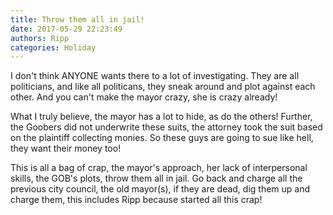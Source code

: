 ```yaml
---
title: Throw them all in jail!
date: 2017-05-29 22:23:49
authors: Ripp
categories: Holiday
---
```


 I don't think ANYONE wants there to a lot of investigating. They are all politicians, and like all politicans, they sneak around and plot against each other. And you can't make the mayor crazy, she is crazy already! 

What I truly believe, the mayor has a lot to hide, as do the others! Further, the Goobers did not underwrite these suits, the attorney took the suit based on the plaintiff collecting monies. So these guys are going to sue like hell, they want their money too! 

This is all a bag of crap, the mayor's approach, her lack of interpersonal skills, the GOB's plots, throw them all in jail. Go back and charge all the previous city council, the old mayor(s), if they are dead, dig them up and charge them, this includes Ripp because started all this crap!